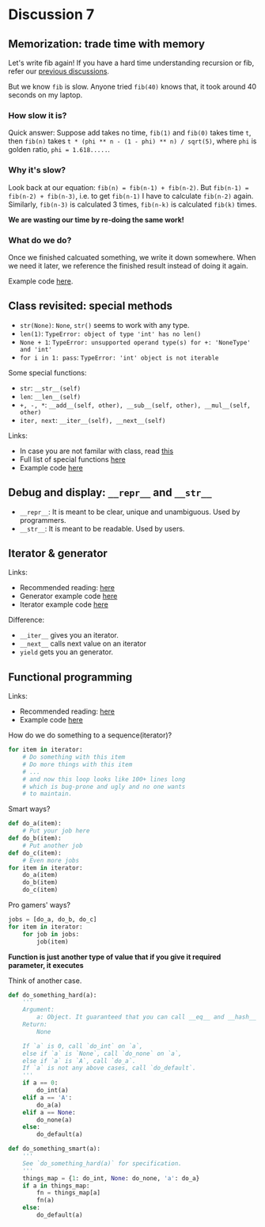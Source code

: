# Discussion 7

## Memorization: trade time with memory

Let's write fib again! If you have a hard time understanding recursion or fib, refer our [previous discussions](../discussion_3/README.md).

But we know `fib` is slow. Anyone tried `fib(40)` knows that, it took around 40 seconds on my laptop.

### How slow it is?

Quick answer: Suppose add takes no time, `fib(1)` and `fib(0)` takes time `t`, then `fib(n)` takes `t * (phi ** n - (1 - phi) ** n) / sqrt(5)`, where `phi` is golden ratio, `phi = 1.618.....`.

### Why it's slow?

Look back at our equation: `fib(n) = fib(n-1) + fib(n-2)`. But `fib(n-1) = fib(n-2) + fib(n-3)`, i.e. to get `fib(n-1)` I have to calculate `fib(n-2)` again. 
Similarly, `fib(n-3)` is calculated 3 times, `fib(n-k)` is calculated `fib(k)` times.

**We are wasting our time by re-doing the same work!**

### What do we do?

Once we finished calcuated something, we write it down somewhere. 
When we need it later, we reference the finished result instead of doing it again.

Example code [here](./src/fib.py).

## Class revisited: special methods

- `str(None)`: `None`, `str()` seems to work with any type.
- `len(1)`: `TypeError: object of type 'int' has no len()`
- `None + 1`: `TypeError: unsupported operand type(s) for +: 'NoneType' and 'int'`
- `for i in 1: pass`: `TypeError: 'int' object is not iterable`

Some special functions:

- `str`: `__str__(self)`
- `len`: `__len__(self)`
- `+, -, *`: `__add__(self, other), __sub__(self, other), __mul__(self, other)`
- `iter, next`: `__iter__(self), __next__(self)`

Links:
- In case you are not familar with class, read [this](https://anandology.com/python-practice-book/object_oriented_programming.html)
- Full list of special functions [here](https://docs.python.org/3/reference/datamodel.html#special-method-names)
- Example code [here](./src/person.py)

## Debug and display: `__repr__` and `__str__`

- `__repr__`: It is meant to be clear, unique and unambiguous. Used by programmers.
- `__str__`: It is meant to be readable. Used by users.
  
## Iterator & generator
Links:
- Recommended reading: [here](https://anandology.com/python-practice-book/iterators.html)
- Generator example code [here](./src/course_gen.py)
- Iterator example code [here](./src/course_iter.py)

Difference:

- `__iter__` gives you an iterator.
- `__next__` calls next value on an iterator
- `yield` gets you an generator.

## Functional programming

Links:
- Recommended reading: [here](https://anandology.com/python-practice-book/functional-programming.html)
- Example code [here](./src/itertools.py)

How do we do something to a sequence(iterator)?

```py
for item in iterator:
    # Do something with this item
    # Do more things with this item
    # ...
    # and now this loop looks like 100+ lines long
    # which is bug-prone and ugly and no one wants
    # to maintain.
```

Smart ways?

```py
def do_a(item):
    # Put your job here
def do_b(item):
    # Put another job
def do_c(item):
    # Even more jobs
for item in iterator:
    do_a(item)
    do_b(item)
    do_c(item)
```

Pro gamers' ways?

```py
jobs = [do_a, do_b, do_c]
for item in iterator:
    for job in jobs:
        job(item)
```

**Function is just another type of value that if you give it required parameter, it executes**

Think of another case. 

```py
def do_something_hard(a):
    '''
    Argument:
        a: Object. It guaranteed that you can call __eq__ and __hash__ on a.
    Return:
        None

    If `a` is 0, call `do_int` on `a`, 
    else if `a` is `None`, call `do_none` on `a`, 
    else if `a` is `A`, call `do_a`. 
    If `a` is not any above cases, call `do_default`.
    '''
    if a == 0:
        do_int(a)
    elif a == 'A':
        do_a(a)
    elif a == None:
        do_none(a)
    else:
        do_default(a)

def do_something_smart(a):
    '''
    See `do_something_hard(a)` for specification.
    '''
    things_map = {1: do_int, None: do_none, 'a': do_a}
    if a in things_map:
        fn = things_map[a]
        fn(a)
    else:
        do_default(a)
```

